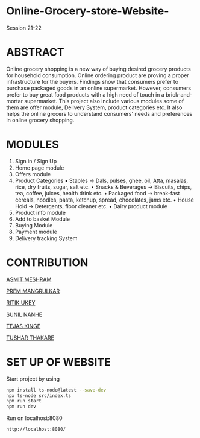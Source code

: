 # Online-Grocery-store-Website-

Session 21-22

# ABSTRACT

Online grocery shopping is a new way of buying desired grocery products for household consumption. Online ordering product are proving a proper infrastructure for the buyers. Findings show that consumers prefer to purchase packaged goods in an online supermarket. However, consumers prefer to buy great food products with a high need of touch in a brick-and-mortar supermarket. This project also include various modules some of them are offer module, Delivery System, product categories etc. It also helps the online grocers to understand consumers' needs and 
preferences in online grocery shopping.

# MODULES

1. Sign in / Sign Up 
2. Home page module 
3. Offers module 
4. Product Categories 
• Staples → Dals, pulses, ghee, oil, Atta, masalas, rice, dry fruits, sugar, salt 
etc. 
• Snacks & Beverages → Biscuits, chips, tea, coffee, juices, health drink etc. 
• Packaged food → break-fast cereals, noodles, pasta, ketchup, spread, 
chocolates, jams etc. 
• House Hold → Detergents, floor cleaner etc. 
• Dairy product module
5. Product info module
6. Add to basket Module
7. Buying Module
8. Payment module
9. Delivery tracking System

# CONTRIBUTION

[ASMIT MESHRAM](https://github.com/asmit416)

[PREM MANGRULKAR](https://github.com/Prem696)

[RITIK UKEY](https://github.com/RitikUkey444)

[SUNIL NANHE](https://github.com/SunyaTheSuperMan)

[TEJAS KINGE](https://github.com/tejaskinge29)

[TUSHAR THAKARE](https://github.com/TUSHARTHEWAY)

# SET UP OF WEBSITE

Start project by using
```bash
npm install ts-node@latest --save-dev
npx ts-node src/index.ts
npm run start
npm run dev
```
Run on localhost:8080
```bash
http://localhost:8080/
```
